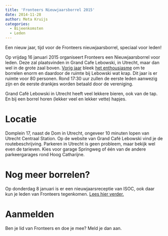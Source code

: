 ```yaml
---
title: 'Fronteers Nieuwjaarsborrel 2015'
date: 2014-11-28
author: Meta Kruijs
categories:
  - Bijeenkomsten
  - Leden
---
```


Een nieuw jaar, tijd voor de Fronteers nieuwjaarsborrel, speciaal voor leden!

Op vrijdag 16 januari 2015 organiseert Fronteers een Nieuwjaarsborrel voor leden. Deze zal plaatsvinden in Grand Cafe Lebowski, in Utrecht, maar dan wel in de grote zaal boven. [Vorig jaar](/blog/2013/12/nieuwjaarsborrel) bleek [het enthousiasme](/blog/2013/12/nieuwjaarsborrel#reacties) om te borrelen enorm en daardoor de ruimte bij Lebowski wat krap. Dit jaar is er ruimte voor 80 personen. Rond 17:30 uur zullen de eerste leden aanwezig zijn en de eerste drankjes worden betaald door de vereniging.

Grand Café Lebowski in Utrecht heeft veel lekkere bieren, ook van de tap. En bij een borrel horen (lekker veel en lekker vette) hapjes.

# Locatie

Domplein 17, naast de Dom in Utrecht, ongeveer 10 minuten lopen van Utrecht Centraal Station. Op de website van Grand Café Lebowski vind je de routebeschrijving.
Parkeren in Utrecht is geen probleem, maar bekijk wel even de tarieven. Kies voor garage Springweg of één van de andere parkeergarages rond Hoog Catharijne.

# Nog meer borrelen?

Op donderdag 8 januari is er een nieuwjaarsreceptie van ISOC, ook daar kun je leden van Fronteers tegenkomen. [Lees hier verder.](/blog/2014/11/nieuwjaarsreceptie-isoc)

# Aanmelden

Ben je lid van Fronteers en doe je mee? Meld je dan aan.
